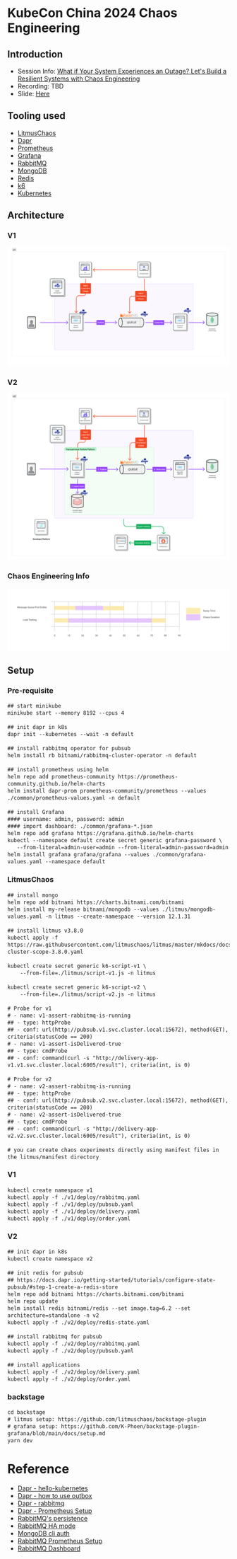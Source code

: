 # KubeCon China 2024 Chaos Engineering

## Introduction
- Session Info: [What if Your System Experiences an Outage? Let's Build a Resilient Systems with Chaos Engineering](https://sched.co/1eYaZ)
- Recording: TBD
- Slide: [Here](./resources/kubecon_china_What_if_Your_System_Experiences_an_Outage_v1.pdf)

## Tooling used
- [LitmusChaos](https://litmuschaos.io/)
- [Dapr](https://dapr.io/)
- [Prometheus](https://prometheus.io/)
- [Grafana](https://grafana.com/)
- [RabbitMQ](https://www.rabbitmq.com/)
- [MongoDB](https://www.mongodb.com/)
- [Redis](https://redis.io/)
- [k6](https://k6.io/)
- [Kubernetes](https://kubernetes.io/)

## Architecture

### V1
![v1](./img/v1.png)
### V2
![v2](./img/v2.png)

### Chaos Engineering Info

![duration](img/observations.png)

## Setup

### Pre-requisite

```shell
## start minikube
minikube start --memory 8192 --cpus 4 

## init dapr in k8s
dapr init --kubernetes --wait -n default

## install rabbitmq operator for pubsub
helm install rb bitnami/rabbitmq-cluster-operator -n default

## install prometheus using helm
helm repo add prometheus-community https://prometheus-community.github.io/helm-charts
helm install dapr-prom prometheus-community/prometheus --values ./common/prometheus-values.yaml -n default

## install Grafana
#### username: admin, password: admin
#### import dashboard: ./common/grafana-*.json
helm repo add grafana https://grafana.github.io/helm-charts
kubectl --namespace default create secret generic grafana-password \
   --from-literal=admin-user=admin --from-literal=admin-password=admin
helm install grafana grafana/grafana --values ./common/grafana-values.yaml --namespace default
```

### LitmusChaos

```shell
## install mongo
helm repo add bitnami https://charts.bitnami.com/bitnami
helm install my-release bitnami/mongodb --values ./litmus/mongodb-values.yaml -n litmus --create-namespace --version 12.1.31

## install litmus v3.8.0
kubectl apply -f https://raw.githubusercontent.com/litmuschaos/litmus/master/mkdocs/docs/3.8.0/litmus-cluster-scope-3.8.0.yaml

kubectl create secret generic k6-script-v1 \
    --from-file=./litmus/script-v1.js -n litmus
    
kubectl create secret generic k6-script-v2 \
    --from-file=./litmus/script-v2.js -n litmus
    
# Probe for v1
# - name: v1-assert-rabbitmq-is-running
## - type: httpProbe
## - conf: url(http://pubsub.v1.svc.cluster.local:15672), method(GET), criteria(statusCode == 200)
# - name: v1-assert-isDelivered-true
## - type: cmdProbe
## - conf: command(curl -s "http://delivery-app-v1.v1.svc.cluster.local:6005/result"), criteria(int, is 0)

# Probe for v2
# - name: v2-assert-rabbitmq-is-running
## - type: httpProbe
## - conf: url(http://pubsub.v2.svc.cluster.local:15672), method(GET), criteria(statusCode == 200)
# - name: v2-assert-isDelivered-true
## - type: cmdProbe
## - conf: command(curl -s "http://delivery-app-v2.v2.svc.cluster.local:6005/result"), criteria(int, is 0)

# you can create chaos experiments directly using manifest files in the litmus/manifest directory
```

### V1
```shell
kubectl create namespace v1
kubectl apply -f ./v1/deploy/rabbitmq.yaml
kubectl apply -f ./v1/deploy/pubsub.yaml
kubectl apply -f ./v1/deploy/delivery.yaml
kubectl apply -f ./v1/deploy/order.yaml
```

### V2

```shell
## init dapr in k8s
kubectl create namespace v2

## init redis for pubsub
## https://docs.dapr.io/getting-started/tutorials/configure-state-pubsub/#step-1-create-a-redis-store
helm repo add bitnami https://charts.bitnami.com/bitnami
helm repo update
helm install redis bitnami/redis --set image.tag=6.2 --set architecture=standalone -n v2
kubectl apply -f ./v2/deploy/redis-state.yaml

## install rabbitmq for pubsub
kubectl apply -f ./v2/deploy/rabbitmq.yaml
kubectl apply -f ./v2/deploy/pubsub.yaml

## install applications
kubectl apply -f ./v2/deploy/delivery.yaml
kubectl apply -f ./v2/deploy/order.yaml
```

### backstage

```shell
cd backstage
# litmus setup: https://github.com/litmuschaos/backstage-plugin
# grafana setup: https://github.com/K-Phoen/backstage-plugin-grafana/blob/main/docs/setup.md
yarn dev
```

# Reference
- [Dapr - hello-kubernetes](https://github.com/dapr/quickstarts/tree/master/tutorials/hello-kubernetes)
- [Dapr - how to use outbox](https://docs.dapr.io/developing-applications/building-blocks/state-management/howto-outbox/)
- [Dapr - rabbitmq](https://docs.dapr.io/reference/components-reference/supported-pubsub/setup-rabbitmq/)
- [Dapr - Prometheus Setup](https://docs.dapr.io/operations/observability/metrics/prometheus/)
- [RabbitMQ's persistence](https://www.rabbitmq.com/kubernetes/operator/using-operator#persistence)
- [RabbitMQ HA mode](https://www.infracloud.io/blogs/setup-rabbitmq-ha-mode-kubernetes-operator/)
- [MongoDB cli auth](https://medium.com/@yasiru.13/mongodb-setting-up-an-admin-and-login-as-admin-856ea6856faf)
- [RabbitMQ Prometheus Setup](https://www.rabbitmq.com/kubernetes/operator/operator-monitoring)
- [RabbitMQ Dashboard](https://grafana.com/grafana/dashboards/10991-rabbitmq-overview/)